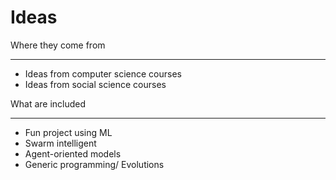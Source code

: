 Ideas
=====

Where they come from 

---

* Ideas from computer science courses
* Ideas from social science courses

What are included

---

* Fun project using ML
* Swarm intelligent
* Agent-oriented models
* Generic programming/ Evolutions 
